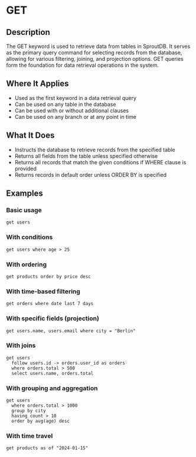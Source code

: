# GET

## Description

The GET keyword is used to retrieve data from tables in SproutDB. It serves as the primary query command for selecting records from the database, allowing for various filtering, joining, and projection options. GET queries form the foundation for data retrieval operations in the system.

## Where It Applies

- Used as the first keyword in a data retrieval query
- Can be used on any table in the database
- Can be used with or without additional clauses
- Can be used on any branch or at any point in time

## What It Does

- Instructs the database to retrieve records from the specified table
- Returns all fields from the table unless specified otherwise
- Returns all records that match the given conditions if WHERE clause is provided
- Returns records in default order unless ORDER BY is specified

## Examples

### Basic usage
```
get users
```

### With conditions
```
get users where age > 25
```

### With ordering
```
get products order by price desc
```

### With time-based filtering
```
get orders where date last 7 days
```

### With specific fields (projection)
```
get users.name, users.email where city = "Berlin"
```

### With joins
```
get users 
  follow users.id -> orders.user_id as orders
  where orders.total > 500
  select users.name, orders.total
```

### With grouping and aggregation
```
get users 
  where orders.total > 1000 
  group by city 
  having count > 10
  order by avg(age) desc
```

### With time travel
```
get products as of "2024-01-15"
```
